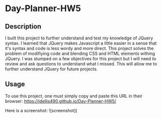 # Day-Planner-HW5

## Description

I built this project to further understand and test my knowledge of JQuery syntax. I learned that JQuery makes Javascript a little easier in a sense that it's syntax and code is less wordy and more direct. This project solves the problem of modifiying code and blending CSS and HTML elements withing JQuery. I was stumped on a few objectives for this project but I will need to review and ask questions to understand what I missed. This will allow me to further understand JQuery for future projects.

## Usage

To use this project, one must simply copy and paste this URL in their browser: https://jdellis490.github.io/Day-Planner-HW5/

Here is a screenshot: ![screenshot](